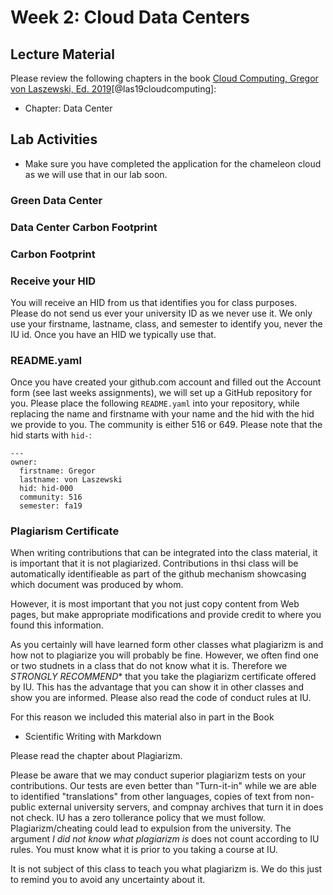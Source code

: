 # Week 2: Cloud Data Centers

## Lecture Material

Please review the following chapters in the book 
[Cloud Computing, Gregor von Laszewski, Ed. 2019](https://laszewski.github.io/book/cloud/)[@las19cloudcomputing]:

* Chapter: Data Center

## Lab Activities

* Make sure you have completed the application for the chameleon cloud 
  as we will use that in our lab soon.

### Green Data Center

### Data Center Carbon Footprint

### Carbon Footprint

### Receive your HID

You will receive an HID from us that identifies you for class purposes.
Please do not send us ever your university ID as we never use it. We
only use your firstname, lastname, class, and semester to identify you,
never the IU id. Once you have an HID we typically use that.

### README.yaml

Once you have created your github.com account and filled out the Account
form (see last weeks assignments), we will set up a GitHub repository
for you. Please place the following `README.yaml` into your repository,
while replacing the name and firstname with your name and the hid with
the hid we provide to you. The community is either 516 or 649. Please
note that the hid starts with `hid-`:

```
---
owner:
  firstname: Gregor
  lastname: von Laszewski
  hid: hid-000
  community: 516
  semester: fa19
```

### Plagiarism Certificate

When writing contributions that can be integrated into the class
material, it is important that it is not plagiarized. Contributions in
thsi class will be automatically identifieable as part of the github
mechanism showcasing which document was produced by whom.
 
However, it is most important that you not just copy content from Web
pages, but make appropriate modifications and provide credit to where you
found this information.

As you certainly will have learned form other classes what plagiarizm is
and how not to plagiarize you will probably be fine. However, we often
find one or two studnets in a class that do not know what it is. Therefore
we *STRONGLY RECOMMEND** that you take the plagiarizm certificate
offered by IU. This has the advantage that you can show it in other
classes and show you are informed. Please also read the code of conduct
rules at IU.
 
For this reason we included this material also in part in the Book

* Scientific Writing with Markdown

Please read the chapter about Plagiarizm.

Please be aware that we may conduct superior plagiarizm tests on your
contributions. Our tests are even better than  "Turn-it-in" while we are
able to identified "translations" from other languages, copies of text
from non-public external university servers, and compnay archives that
turn it in does not check. IU has a zero tollerance policy that we must
follow. Plagiarizm/cheating could lead to expulsion from the university.
The argument *I did not know what plagiarizm is* does not count
according to IU rules. You must know what it is prior to you taking a
course at IU.
 
It is not subject of this class to teach you what plagiarizm is. We do
this just to remind you to avoid any uncertainty about it.

